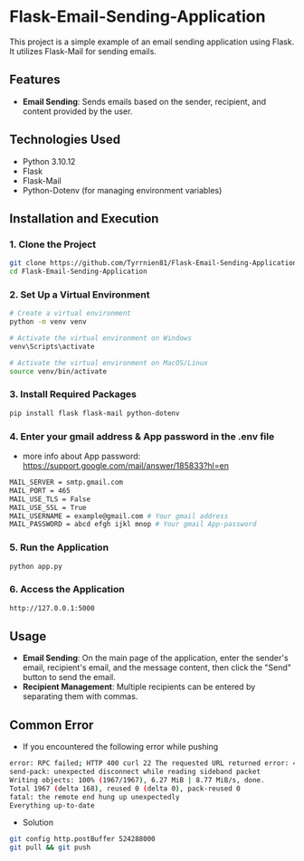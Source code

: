 # Flask-Email-Sending-Application

This project is a simple example of an email sending application using Flask. It utilizes Flask-Mail for sending emails.

## Features

-   **Email Sending**: Sends emails based on the sender, recipient, and content provided by the user.

## Technologies Used

-   Python 3.10.12
-   Flask
-   Flask-Mail
-   Python-Dotenv (for managing environment variables)

## Installation and Execution

### 1. Clone the Project

```bash
git clone https://github.com/Tyrrnien81/Flask-Email-Sending-Application.git
cd Flask-Email-Sending-Application
```

### 2. Set Up a Virtual Environment

```bash
# Create a virtual environment
python -m venv venv

# Activate the virtual environment on Windows
venv\Scripts\activate

# Activate the virtual environment on MacOS/Linux
source venv/bin/activate
```

### 3. Install Required Packages

```bash
pip install flask flask-mail python-dotenv
```

### 4. Enter your gmail address & App password in the .env file

-   more info about App password: https://support.google.com/mail/answer/185833?hl=en

```bash
MAIL_SERVER = smtp.gmail.com
MAIL_PORT = 465
MAIL_USE_TLS = False
MAIL_USE_SSL = True
MAIL_USERNAME = example@gmail.com # Your gmail address
MAIL_PASSWORD = abcd efgh ijkl mnop # Your gmail App-password
```

### 5. Run the Application

```bash
python app.py
```

### 6. Access the Application

```bash
http://127.0.0.1:5000
```

## Usage

-   **Email Sending**: On the main page of the application, enter the sender's email, recipient's email, and the message content, then click the "Send" button to send the email.
-   **Recipient Management**: Multiple recipients can be entered by separating them with commas.

## Common Error

-   If you encountered the following error while pushing

```bash
error: RPC failed; HTTP 400 curl 22 The requested URL returned error: 400
send-pack: unexpected disconnect while reading sideband packet
Writing objects: 100% (1967/1967), 6.27 MiB | 8.77 MiB/s, done.
Total 1967 (delta 168), reused 0 (delta 0), pack-reused 0
fatal: the remote end hung up unexpectedly
Everything up-to-date
```

-   Solution

```bash
git config http.postBuffer 524288000
git pull && git push
```
